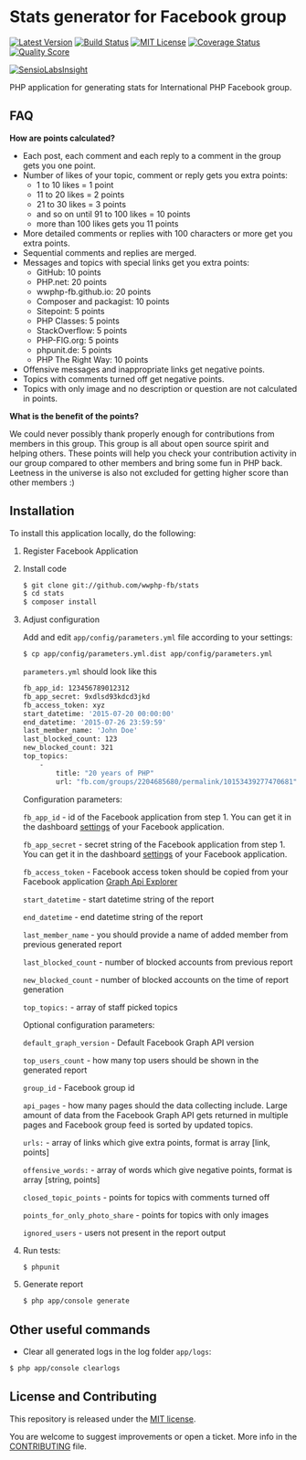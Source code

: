 # Stats generator for Facebook group

[![Latest Version](https://img.shields.io/github/release/wwphp-fb/stats.svg?style=flat-square)](https://github.com/wwphp-fb/stats/releases)
[![Build Status](https://img.shields.io/travis/wwphp-fb/stats/master.svg?style=flat-square)](https://travis-ci.org/wwphp-fb/stats)
[![MIT License](https://img.shields.io/badge/license-MIT-brightgreen.svg?style=flat-square)](LICENSE)
[![Coverage Status](https://img.shields.io/scrutinizer/coverage/g/wwphp-fb/stats.svg?style=flat-square)](https://scrutinizer-ci.com/g/wwphp-fb/stats/code-structure)
[![Quality Score](https://img.shields.io/scrutinizer/g/wwphp-fb/stats.svg?style=flat-square)](https://scrutinizer-ci.com/g/wwphp-fb/stats)

[![SensioLabsInsight](https://insight.sensiolabs.com/projects/c317a2f5-1fbe-4d76-a93c-8f0d98e61ef6/big.png)](https://insight.sensiolabs.com/projects/c317a2f5-1fbe-4d76-a93c-8f0d98e61ef6)

PHP application for generating stats for International PHP Facebook group.

## FAQ

**How are points calculated?**

* Each post, each comment and each reply to a comment in the group gets you one point.
* Number of likes of your topic, comment or reply gets you extra points:
    * 1 to 10 likes = 1 point
    * 11 to 20 likes = 2 points
    * 21 to 30 likes = 3 points
    * and so on until 91 to 100 likes = 10 points
    * more than 100 likes gets you 11 points
* More detailed comments or replies with 100 characters or more get you extra points.
* Sequential comments and replies are merged.
* Messages and topics with special links get you extra points:
    * GitHub: 10 points
    * PHP.net: 20 points
    * wwphp-fb.github.io: 20 points
    * Composer and packagist: 10 points
    * Sitepoint: 5 points
    * PHP Classes: 5 points
    * StackOverflow: 5 points
    * PHP-FIG.org: 5 points
    * phpunit.de: 5 points
    * PHP The Right Way: 10 points
* Offensive messages and inappropriate links get negative points.
* Topics with comments turned off get negative points.
* Topics with only image and no description or question are not calculated in
  points.

**What is the benefit of the points?**

We could never possibly thank properly enough for contributions from members in
this group. This group is all about open source spirit and helping others. These
points will help you check your contribution activity in our group compared to
other members and bring some fun in PHP back. Leetness in the universe is also
not excluded for getting higher score than other members :)

## Installation

To install this application locally, do the following:

1. Register Facebook Application

2. Install code

    ```bash
    $ git clone git://github.com/wwphp-fb/stats
    $ cd stats
    $ composer install
    ```

3. Adjust configuration

    Add and edit `app/config/parameters.yml` file according to your settings:

    ```bash
    $ cp app/config/parameters.yml.dist app/config/parameters.yml
    ```

    `parameters.yml` should look like this

    ```bash
    fb_app_id: 123456789012312
    fb_app_secret: 9xdlsd93kdcd3jkd
    fb_access_token: xyz
    start_datetime: '2015-07-20 00:00:00'
    end_datetime: '2015-07-26 23:59:59'
    last_member_name: 'John Doe'
    last_blocked_count: 123
    new_blocked_count: 321
    top_topics:
        -
            title: "20 years of PHP"
            url: "fb.com/groups/2204685680/permalink/10153439277470681"
    ```

    Configuration parameters:

    `fb_app_id` - id of the Facebook application from step 1. You can get it in the dashboard [settings](https://developers.facebook.com/apps/) of your Facebook application.

    `fb_app_secret` - secret string of the Facebook application from step 1. You can get it in the dashboard [settings](https://developers.facebook.com/apps/) of your Facebook application.

    `fb_access_token` - Facebook access token should be copied from your Facebook application [Graph Api Explorer](https://developers.facebook.com/tools/explorer)

    `start_datetime` - start datetime string of the report

    `end_datetime` - end datetime string of the report

    `last_member_name` - you should provide a name of added member from previous generated report

    `last_blocked_count` - number of blocked accounts from previous report

    `new_blocked_count` - number of blocked accounts on the time of report generation

    `top_topics:` - array of staff picked topics

    Optional configuration parameters:

    `default_graph_version` - Default Facebook Graph API version

    `top_users_count` - how many top users should be shown in the generated report

    `group_id` - Facebook group id

    `api_pages` - how many pages should the data collecting include. Large amount of data from the Facebook Graph API gets returned in multiple pages and Facebook group feed is sorted by updated topics.

    `urls:` - array of links which give extra points, format is array [link, points]

    `offensive_words:` - array of words which give negative points, format is array [string, points]

    `closed_topic_points` - points for topics with comments turned off

    `points_for_only_photo_share` - points for topics with only images

    `ignored_users` - users not present in the report output


4. Run tests:

    ```bash
    $ phpunit
    ```

5. Generate report

    ```bash
    $ php app/console generate
    ```

## Other useful commands

* Clear all generated logs in the log folder `app/logs`:

```bash
$ php app/console clearlogs
```


## License and Contributing

This repository is released under the [MIT license](LICENSE).

You are welcome to suggest improvements or open a ticket. More info in the 
[CONTRIBUTING](CONTRIBUTING.md) file.
